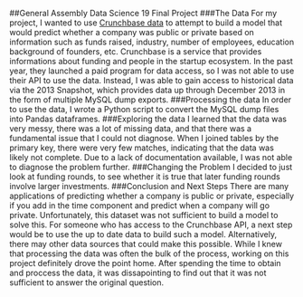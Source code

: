 ##General Assembly Data Science 19 Final Project
###The Data
For my project, I wanted to use [Crunchbase data]( https://data.crunchbase.com/v3/page/accessing-the-dataset)  to attempt to build a model that would predict whether a company was public or private based on information such as funds raised, industry, number of employees, education background of founders, etc.  Crunchbase is a service that provides informations about funding and people in the startup ecosystem. In the past year, they launched a paid program for data access, so I was not able to use their API to use the data. Instead, I was able to gain access to historical data via the 2013 Snapshot, which provides data up through December 2013 in the form of multiple MySQL dump exports.
###Processing the data
In order to use the data, I wrote a Python script to convert the MySQL dump files into Pandas dataframes.
###Exploring the data
I learned that the data was very messy, there was a lot of missing data, and that there was a fundamental issue that I could not diagnose. When I joined tables by the primary key, there were very few matches, indicating that the data was likely not complete. Due to a lack of documentation available, I was not able to diagnose the problem further.
###Changing the Problem
I decided to just look at funding rounds, to see whether it is true that later funding rounds involve larger investments.
###Conclusion and Next Steps
There are many applications of predicting whether a company is public or private, especially if you add in the time component and predict when a company will go private. Unfortunately, this dataset was not sufficient to build a model to solve this. For someone who has access to the Crunchbase API, a next step would be to use the up to date data to build such a model. Alternatively, there may other data sources that could make this possible. 
While I knew that processing the data was often the bulk of the process, working on this project definitely drove the point home. After spending the time to obtain and proccess the data, it was dissapointing to find out that it was not sufficient to answer the original question.

